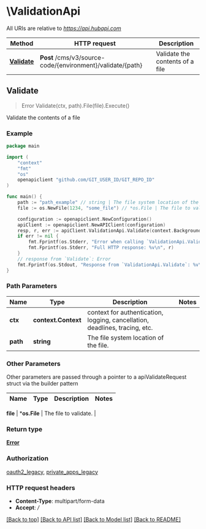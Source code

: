 # \ValidationApi

All URIs are relative to *https://api.hubapi.com*

Method | HTTP request | Description
------------- | ------------- | -------------
[**Validate**](ValidationApi.md#Validate) | **Post** /cms/v3/source-code/{environment}/validate/{path} | Validate the contents of a file



## Validate

> Error Validate(ctx, path).File(file).Execute()

Validate the contents of a file



### Example

```go
package main

import (
    "context"
    "fmt"
    "os"
    openapiclient "github.com/GIT_USER_ID/GIT_REPO_ID"
)

func main() {
    path := "path_example" // string | The file system location of the file.
    file := os.NewFile(1234, "some_file") // *os.File | The file to validate. (optional)

    configuration := openapiclient.NewConfiguration()
    apiClient := openapiclient.NewAPIClient(configuration)
    resp, r, err := apiClient.ValidationApi.Validate(context.Background(), path).File(file).Execute()
    if err != nil {
        fmt.Fprintf(os.Stderr, "Error when calling `ValidationApi.Validate``: %v\n", err)
        fmt.Fprintf(os.Stderr, "Full HTTP response: %v\n", r)
    }
    // response from `Validate`: Error
    fmt.Fprintf(os.Stdout, "Response from `ValidationApi.Validate`: %v\n", resp)
}
```

### Path Parameters


Name | Type | Description  | Notes
------------- | ------------- | ------------- | -------------
**ctx** | **context.Context** | context for authentication, logging, cancellation, deadlines, tracing, etc.
**path** | **string** | The file system location of the file. | 

### Other Parameters

Other parameters are passed through a pointer to a apiValidateRequest struct via the builder pattern


Name | Type | Description  | Notes
------------- | ------------- | ------------- | -------------

 **file** | ***os.File** | The file to validate. | 

### Return type

[**Error**](Error.md)

### Authorization

[oauth2_legacy](../README.md#oauth2_legacy), [private_apps_legacy](../README.md#private_apps_legacy)

### HTTP request headers

- **Content-Type**: multipart/form-data
- **Accept**: */*

[[Back to top]](#) [[Back to API list]](../README.md#documentation-for-api-endpoints)
[[Back to Model list]](../README.md#documentation-for-models)
[[Back to README]](../README.md)

